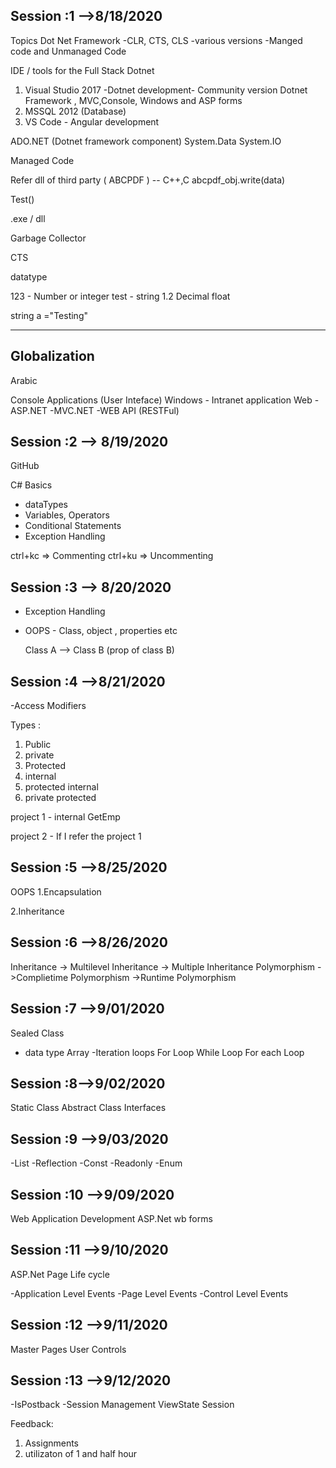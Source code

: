 Session :1 -->8/18/2020
-----------------



Topics 
Dot Net Framework 
	-CLR, CTS, CLS
	-various versions
	-Manged code and Unmanaged Code

IDE / tools for the Full Stack Dotnet


1. Visual Studio 2017 -Dotnet development- Community version
	Dotnet Framework , MVC,Console, Windows and ASP forms
2. MSSQL 2012 (Database)
3. VS Code - Angular development


ADO.NET (Dotnet framework component)
System.Data
System.IO

Managed Code 


Refer dll of third party ( ABCPDF ) -- C++,C
 abcpdf_obj.write(data)
 
 Test()
 
 
 .exe / dll
 
 Garbage Collector
 
  
 CTS
 
 datatype 
 
 123 - Number or integer
 test - string 
 1.2 Decimal float
 
 string a ="Testing"
 
 
 -------------------
 
 Globalization 
 ----
 Arabic 
 
 Console Applications (User Inteface) 
 Windows - Intranet application 
 Web 
 -ASP.NET
 -MVC.NET
 -WEB API (RESTFul)
 
 
 
Session :2 --> 8/19/2020
 -----------
 
 GitHub 
 
 C# Basics
 - dataTypes
 - Variables, Operators
 - Conditional Statements
 - Exception Handling
 
 ctrl+kc => Commenting
 ctrl+ku => Uncommenting
 
 
 
Session :3 --> 8/20/2020
 ------------
 
 - Exception Handling
 
 - OOPS -
	Class, object , properties etc
	
	
	
	Class A --> Class B (prop of class B)
	
	
 
 Session :4 -->8/21/2020
 ----------
-Access Modifiers

Types :

1. Public 
2. private 
3. Protected
4. internal
5. protected internal 
6. private protected
 
 
 project 1 - internal GetEmp 
 
 project 2  - If I refer the project 1 


Session :5 -->8/25/2020
---------
OOPS
1.Encapsulation
	
2.Inheritance

Session :6 -->8/26/2020
--------
Inheritance 
	-> Multilevel Inheritance
	-> Multiple Inheritance
Polymorphism
	->Complietime Polymorphism
	->Runtime Polymorphism

Session :7 -->9/01/2020
---------
Sealed Class

- data type 
	Array
-Iteration loops 
	For Loop
	While Loop
	For each Loop

Session :8-->9/02/2020
----------
Static Class
Abstract Class
Interfaces

Session :9 -->9/03/2020
-----------
-List
-Reflection
-Const
-Readonly
-Enum

Session :10 -->9/09/2020
-----------
Web Application Development
ASP.Net wb forms 

Session :11 -->9/10/2020
-----

ASP.Net Page Life cycle

-Application Level Events 
-Page Level Events
-Control Level Events

Session :12 -->9/11/2020
----------------------
Master Pages
User Controls

Session :13 -->9/12/2020
------------------------
-IsPostback
-Session Management
   ViewState
   Session 



Feedback:
1. Assignments
2. utilizaton of 1 and half hour 



 
 
 
 
 
 
 
 
 
 
 
 
 
 
 
 
 
 
 
 
 
 
 
 
 
 
 
 
 
 
 
 
 
 
 
 
 
 
 
 
 
 
 
 
 
 
 
 
 

